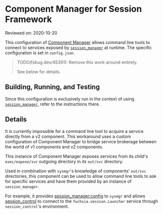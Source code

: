 # Component Manager for Session Framework

Reviewed on: 2020-10-20

This configuration of [Component Manager](/src/component/component_manager/README.md) allows command line tools to connect to services exposed by [`session_manager`](/src/session/bin/session_manager/README.md) at runtime. The specific configuration is set in `config.json`.

> TODO(fxbug.dev/45361): Remove this work-around entirely.
>
> See below for details.

## Building, Running, and Testing

Since this configuration is exclusively run in the context of using [`session_manager`](/src/session/bin/session_manager/README.md), refer to the instructions there.

## Details

It is currently impossible for a command line tool to acquire a service directly from a v2 component. This workaround uses a custom configuration of Component Manager to bridge service brokerage between the world of v1 components and v2 components.

This instance of Component Manager exposes services from its child's `exec/expose/svc` outgoing directory in *its* `out/svc` directory.

Used in combination with `sysmgr`'s knowledge of components' `out/svc` directories, this component can be used to allow command line tools to ask for specific services and have them provided by an instance of `session_manager`.

For example, it provides [session_manager.config](/src/session/bin/session_manager/meta/session_manager.config) to `sysmgr` and allows [session_control](/src/session/tools/session_control/README.md) to connect to the `fuchsia.session.Launcher` service through `session_control`'s environment.
